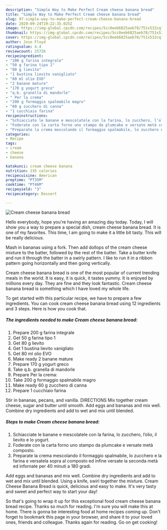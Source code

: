```yaml
---
description: "Simple Way to Make Perfect Cream cheese banana bread"
title: "Simple Way to Make Perfect Cream cheese banana bread"
slug: 97-simple-way-to-make-perfect-cream-cheese-banana-bread
date: 2020-09-24T19:22:35.025Z
image: https://img-global.cpcdn.com/recipes/5cc0eeb6825aeb78/751x532cq70/cream-cheese-banana-bread-recipe-main-photo.jpg
thumbnail: https://img-global.cpcdn.com/recipes/5cc0eeb6825aeb78/751x532cq70/cream-cheese-banana-bread-recipe-main-photo.jpg
cover: https://img-global.cpcdn.com/recipes/5cc0eeb6825aeb78/751x532cq70/cream-cheese-banana-bread-recipe-main-photo.jpg
author: Jose Floyd
ratingvalue: 4.4
reviewcount: 25726
recipeingredient:
- "200 g farina integrale"
- "50 g farina tipo 1"
- "80 g lievito"
- "1 bustina lievito vanigliato"
- "80 ml olio EVO"
- "2 banane mature"
- "170 g yogurt greco"
- "q.b. granella di mandorle"
- " Per la crema"
- "200 g formaggio spalmabile magro"
- "60 g zucchero di canna"
- "1 cucchiaio farina"
recipeinstructions:
- "Schiacciate le banane e mescolatele con la farina, lo zucchero, l’olio, il lievito e lo yogurt."
- "Foderate con la carta forno uno stampo da plumcake e versate metà composto."
- "Preparate la crema mescolando il formaggio spalmabile, lo zucchero e la farina e versatela sopra al composto ed infine versate la seconda metà ed infornate per 40 minuti a 180 gradi."
categories:
- Recipe
tags:
- cream
- cheese
- banana

katakunci: cream cheese banana 
nutrition: 235 calories
recipecuisine: American
preptime: "PT35M"
cooktime: "PT46M"
recipeyield: "3"
recipecategory: Dessert

---
```



![Cream cheese banana bread](https://img-global.cpcdn.com/recipes/5cc0eeb6825aeb78/751x532cq70/cream-cheese-banana-bread-recipe-main-photo.jpg)

Hello everybody, hope you're having an amazing day today. Today, I will show you a way to prepare a special dish, cream cheese banana bread. It is one of my favorites. This time, I am going to make it a little bit tasty. This will be really delicious.

Mash in bananas using a fork. Then add dollops of the cream cheese mixture to the batter, followed by the rest of the batter. Take a butter knife and run it through the batter in a swirly pattern. I like to run it in a ribbon pattern going horizontally and then going vertically.

Cream cheese banana bread is one of the most popular of current trending meals in the world. It is easy, it is quick, it tastes yummy. It is enjoyed by millions every day. They are fine and they look fantastic. Cream cheese banana bread is something which I have loved my whole life.


To get started with this particular recipe, we have to prepare a few ingredients. You can cook cream cheese banana bread using 12 ingredients and 3 steps. Here is how you cook that.

<!--inarticleads1-->

##### The ingredients needed to make Cream cheese banana bread:

1. Prepare 200 g farina integrale
1. Get 50 g farina tipo 1
1. Get 80 g lievito
1. Get 1 bustina lievito vanigliato
1. Get 80 ml olio EVO
1. Make ready 2 banane mature
1. Prepare 170 g yogurt greco
1. Take q.b. granella di mandorle
1. Prepare  Per la crema:
1. Take 200 g formaggio spalmabile magro
1. Make ready 60 g zucchero di canna
1. Prepare 1 cucchiaio farina


Stir in bananas, pecans, and vanilla. DIRECTIONS Mix together cream cheese, sugar and butter until smooth. Add eggs and bananas and mix well. Combine dry ingredients and add to wet and mix until blended. 

<!--inarticleads2-->

##### Steps to make Cream cheese banana bread:

1. Schiacciate le banane e mescolatele con la farina, lo zucchero, l’olio, il lievito e lo yogurt.
1. Foderate con la carta forno uno stampo da plumcake e versate metà composto.
1. Preparate la crema mescolando il formaggio spalmabile, lo zucchero e la farina e versatela sopra al composto ed infine versate la seconda metà ed infornate per 40 minuti a 180 gradi.


Add eggs and bananas and mix well. Combine dry ingredients and add to wet and mix until blended. Using a knife, swirl together the mixture. Cream Cheese Banana Bread is quick, delicious and easy to make. It&#39;s very tasty and sweet and perfect way to start your day! 

So that's going to wrap it up for this exceptional food cream cheese banana bread recipe. Thanks so much for reading. I'm sure you will make this at home. There is gonna be interesting food at home recipes coming up. Don't forget to bookmark this page in your browser, and share it to your loved ones, friends and colleague. Thanks again for reading. Go on get cooking!
